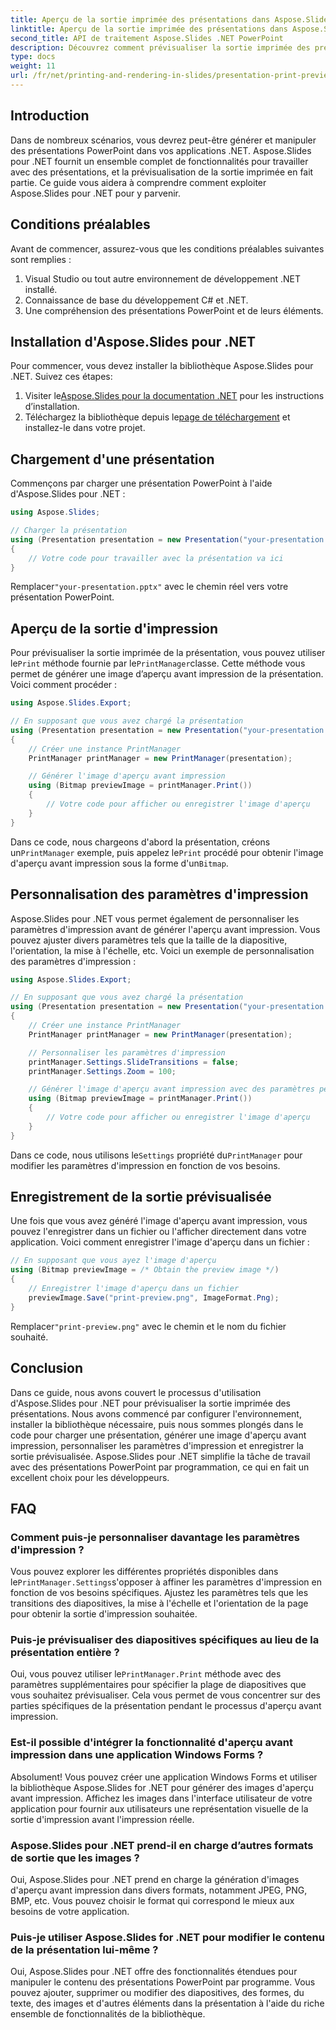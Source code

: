 ```yaml
---
title: Aperçu de la sortie imprimée des présentations dans Aspose.Slides
linktitle: Aperçu de la sortie imprimée des présentations dans Aspose.Slides
second_title: API de traitement Aspose.Slides .NET PowerPoint
description: Découvrez comment prévisualiser la sortie imprimée des présentations PowerPoint à l’aide d’Aspose.Slides pour .NET. Suivez ce guide étape par étape avec le code source pour générer et personnaliser des aperçus avant impression.
type: docs
weight: 11
url: /fr/net/printing-and-rendering-in-slides/presentation-print-preview/
---
```


## Introduction

Dans de nombreux scénarios, vous devrez peut-être générer et manipuler des présentations PowerPoint dans vos applications .NET. Aspose.Slides pour .NET fournit un ensemble complet de fonctionnalités pour travailler avec des présentations, et la prévisualisation de la sortie imprimée en fait partie. Ce guide vous aidera à comprendre comment exploiter Aspose.Slides pour .NET pour y parvenir.

## Conditions préalables

Avant de commencer, assurez-vous que les conditions préalables suivantes sont remplies :

1. Visual Studio ou tout autre environnement de développement .NET installé.
2. Connaissance de base du développement C# et .NET.
3. Une compréhension des présentations PowerPoint et de leurs éléments.

## Installation d'Aspose.Slides pour .NET

Pour commencer, vous devez installer la bibliothèque Aspose.Slides pour .NET. Suivez ces étapes:

1.  Visiter le[Aspose.Slides pour la documentation .NET](https://reference.aspose.com/slides/net/) pour les instructions d’installation.
2.  Téléchargez la bibliothèque depuis le[page de téléchargement](https://releases.aspose.com/slides/net/) et installez-le dans votre projet.

## Chargement d'une présentation

Commençons par charger une présentation PowerPoint à l'aide d'Aspose.Slides pour .NET :

```csharp
using Aspose.Slides;

// Charger la présentation
using (Presentation presentation = new Presentation("your-presentation.pptx"))
{
    // Votre code pour travailler avec la présentation va ici
}
```

 Remplacer`"your-presentation.pptx"` avec le chemin réel vers votre présentation PowerPoint.

## Aperçu de la sortie d'impression

 Pour prévisualiser la sortie imprimée de la présentation, vous pouvez utiliser le`Print` méthode fournie par le`PrintManager`classe. Cette méthode vous permet de générer une image d’aperçu avant impression de la présentation. Voici comment procéder :

```csharp
using Aspose.Slides.Export;

// En supposant que vous avez chargé la présentation
using (Presentation presentation = new Presentation("your-presentation.pptx"))
{
    // Créer une instance PrintManager
    PrintManager printManager = new PrintManager(presentation);

    // Générer l'image d'aperçu avant impression
    using (Bitmap previewImage = printManager.Print())
    {
        // Votre code pour afficher ou enregistrer l'image d'aperçu
    }
}
```

 Dans ce code, nous chargeons d'abord la présentation, créons un`PrintManager` exemple, puis appelez le`Print` procédé pour obtenir l'image d'aperçu avant impression sous la forme d'un`Bitmap`.

## Personnalisation des paramètres d'impression

Aspose.Slides pour .NET vous permet également de personnaliser les paramètres d'impression avant de générer l'aperçu avant impression. Vous pouvez ajuster divers paramètres tels que la taille de la diapositive, l'orientation, la mise à l'échelle, etc. Voici un exemple de personnalisation des paramètres d'impression :

```csharp
using Aspose.Slides.Export;

// En supposant que vous avez chargé la présentation
using (Presentation presentation = new Presentation("your-presentation.pptx"))
{
    // Créer une instance PrintManager
    PrintManager printManager = new PrintManager(presentation);

    // Personnaliser les paramètres d'impression
    printManager.Settings.SlideTransitions = false;
    printManager.Settings.Zoom = 100;

    // Générer l'image d'aperçu avant impression avec des paramètres personnalisés
    using (Bitmap previewImage = printManager.Print())
    {
        // Votre code pour afficher ou enregistrer l'image d'aperçu
    }
}
```

 Dans ce code, nous utilisons le`Settings` propriété du`PrintManager` pour modifier les paramètres d'impression en fonction de vos besoins.

## Enregistrement de la sortie prévisualisée

Une fois que vous avez généré l'image d'aperçu avant impression, vous pouvez l'enregistrer dans un fichier ou l'afficher directement dans votre application. Voici comment enregistrer l'image d'aperçu dans un fichier :

```csharp
// En supposant que vous ayez l'image d'aperçu
using (Bitmap previewImage = /* Obtain the preview image */)
{
    // Enregistrer l'image d'aperçu dans un fichier
    previewImage.Save("print-preview.png", ImageFormat.Png);
}
```

 Remplacer`"print-preview.png"` avec le chemin et le nom du fichier souhaité.

## Conclusion

Dans ce guide, nous avons couvert le processus d'utilisation d'Aspose.Slides pour .NET pour prévisualiser la sortie imprimée des présentations. Nous avons commencé par configurer l'environnement, installer la bibliothèque nécessaire, puis nous sommes plongés dans le code pour charger une présentation, générer une image d'aperçu avant impression, personnaliser les paramètres d'impression et enregistrer la sortie prévisualisée. Aspose.Slides pour .NET simplifie la tâche de travail avec des présentations PowerPoint par programmation, ce qui en fait un excellent choix pour les développeurs.

## FAQ

### Comment puis-je personnaliser davantage les paramètres d'impression ?

 Vous pouvez explorer les différentes propriétés disponibles dans le`PrintManager.Settings`s'opposer à affiner les paramètres d'impression en fonction de vos besoins spécifiques. Ajustez les paramètres tels que les transitions des diapositives, la mise à l'échelle et l'orientation de la page pour obtenir la sortie d'impression souhaitée.

### Puis-je prévisualiser des diapositives spécifiques au lieu de la présentation entière ?

 Oui, vous pouvez utiliser le`PrintManager.Print` méthode avec des paramètres supplémentaires pour spécifier la plage de diapositives que vous souhaitez prévisualiser. Cela vous permet de vous concentrer sur des parties spécifiques de la présentation pendant le processus d'aperçu avant impression.

### Est-il possible d'intégrer la fonctionnalité d'aperçu avant impression dans une application Windows Forms ?

Absolument! Vous pouvez créer une application Windows Forms et utiliser la bibliothèque Aspose.Slides for .NET pour générer des images d'aperçu avant impression. Affichez les images dans l'interface utilisateur de votre application pour fournir aux utilisateurs une représentation visuelle de la sortie d'impression avant l'impression réelle.

### Aspose.Slides pour .NET prend-il en charge d’autres formats de sortie que les images ?

Oui, Aspose.Slides pour .NET prend en charge la génération d'images d'aperçu avant impression dans divers formats, notamment JPEG, PNG, BMP, etc. Vous pouvez choisir le format qui correspond le mieux aux besoins de votre application.

### Puis-je utiliser Aspose.Slides for .NET pour modifier le contenu de la présentation lui-même ?

Oui, Aspose.Slides pour .NET offre des fonctionnalités étendues pour manipuler le contenu des présentations PowerPoint par programme. Vous pouvez ajouter, supprimer ou modifier des diapositives, des formes, du texte, des images et d'autres éléments dans la présentation à l'aide du riche ensemble de fonctionnalités de la bibliothèque.